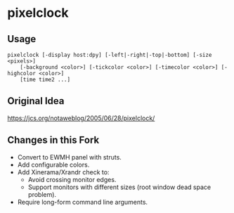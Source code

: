 # pixelclock

## Usage

	pixelclock [-display host:dpy] [-left|-right|-top|-bottom] [-size <pixels>]
		[-background <color>] [-tickcolor <color>] [-timecolor <color>] [-highcolor <color>]
		[time time2 ...]

## Original Idea

https://jcs.org/notaweblog/2005/06/28/pixelclock/

## Changes in this Fork

* Convert to EWMH panel with struts.
* Add configurable colors.
* Add Xinerama/Xrandr check to:
	* Avoid crossing monitor edges.
	* Support monitors with different sizes (root window dead space problem).
* Require long-form command line arguments.